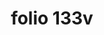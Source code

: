 ---
layout: edition
title: folio 133v
manuscript: Turin, Biblioteca Nazionale, MS N.III.19
sigla: T
iip: t133v.tif
milestone: 266
---